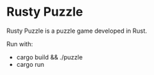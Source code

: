 # Rusty Puzzle

Rusty Puzzle is a puzzle game developed in Rust.

Run with:
  * cargo build && ./puzzle
  * cargo run
